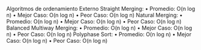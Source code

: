 Algoritmos de ordenamiento Externo
Straight Merging: • Promedio: O(n log n) • Mejor Caso: O(n log n) • Peor Caso: O(n log n)
Natural Merging: • Promedio: O(n log n) • Mejor Caso: O(n log n) • Peor Caso: O(n log n)
Balanced Multiway Merging: • Promedio: O(n log n) • Mejor Caso: O(n log n) • Peor Caso: O(n log n)
Polyphase Sort: • Promedio: O(n log n) • Mejor Caso: O(n log n) • Peor Caso: O(n log n)
